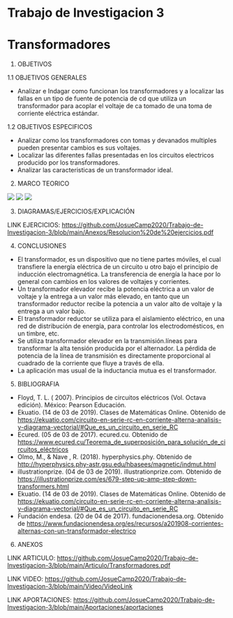 # Trabajo de Investigacion 3
# Transformadores

1. OBJETIVOS

1.1 OBJETIVOS GENERALES

* Analizar e Indagar como funcionan los transformadores y a localizar las fallas en un tipo de fuente de potencia de cd que utiliza un transformador para acoplar el voltaje de ca tomado de una toma de corriente eléctrica estándar.

1.2 OBJETIVOS ESPECIFICOS

* Analizar como los transformadores con tomas y devanados multiples pueden presentar cambios es sus voltajes.
* Localizar las diferentes fallas presentadas en los circuitos electricos producido por los transformadores.
* Analizar las caracteristicas de un transformador ideal.

2. MARCO TEORICO

![](https://github.com/JosueCamp2020/Trabajo-de-Investigacion-3/blob/main/Imagenes/Marco1.jpeg)
![](https://github.com/JosueCamp2020/Trabajo-de-Investigacion-3/blob/main/Imagenes/Marco2.jpeg)
![](https://github.com/JosueCamp2020/Trabajo-de-Investigacion-3/blob/main/Imagenes/Marco3.jpeg)

3. DIAGRAMAS/EJERCICIOS/EXPLICACIÓN

LINK EJERCICIOS: https://github.com/JosueCamp2020/Trabajo-de-Investigacion-3/blob/main/Anexos/Resolucion%20de%20ejercicios.pdf 

4. CONCLUSIONES

* El transformador, es un dispositivo que no tiene partes móviles, el cual transfiere la energía eléctrica de un circuito u otro bajo el principio de inducción electromagnética. La transferencia de energía la hace por lo general con cambios en los valores de voltajes y corrientes.
* Un transformador elevador recibe la potencia eléctrica a un valor de voltaje y la entrega a un valor más elevado, en tanto que un transformador reductor recibe la potencia a un valor alto de voltaje y la entrega a un valor bajo.
* El transformador reductor se utiliza para el aislamiento eléctrico, en una red de distribución de energía, para controlar los electrodomésticos, en un timbre, etc.
* Se utiliza transformador elevador en la transmisión.líneas para transformar la alta tensión producida por el alternador. La pérdida de potencia de la línea de transmisión es directamente proporcional al cuadrado de la corriente que fluye a través de ella.
* La aplicación mas usual de la inductancia mutua es el transformador.

5. BIBLIOGRAFIA

* Floyd, T. L. ( 2007). Principios de circuitos eléctricos (Vol. Octava edición). México: Pearson Educación.
* Ekuatio. (14 de 03 de 2019). Clases de Matemáticas Online. Obtenido de https://ekuatio.com/circuito-en-serie-rc-en-corriente-alterna-analisis-y-diagrama-vectorial/#Que_es_un_circuito_en_serie_RC
* Ecured. (05 de 03 de 2017). ecured.cu. Obtenido de https://www.ecured.cu/Teorema_de_superposición_para_solución_de_circuitos_eléctricos
* Olmo, M., & Nave , R. (2018). hyperphysics.phy. Obtenido de http://hyperphysics.phy-astr.gsu.edu/hbasees/magnetic/indmut.html
* illustrationprize. (04 de 03 de 2019). illustrationprize.com. Obtenido de https://illustrationprize.com/es/679-step-up-amp-step-down-transformers.html
* Ekuatio. (14 de 03 de 2019). Clases de Matemáticas Online. Obtenido de https://ekuatio.com/circuito-en-serie-rc-en-corriente-alterna-analisis-y-diagrama-vectorial/#Que_es_un_circuito_en_serie_RC
* Fundación endesa. (20 de 04 de 2017). fundacionendesa.org. Obtenido de https://www.fundacionendesa.org/es/recursos/a201908-corrientes-alternas-con-un-transformador-electrico

6. ANEXOS

LINK ARTICULO: https://github.com/JosueCamp2020/Trabajo-de-Investigacion-3/blob/main/Articulo/Transformadores.pdf

LINK VIDEO: https://github.com/JosueCamp2020/Trabajo-de-Investigacion-3/blob/main/Video/VideoLink

LINK APORTACIONES: https://github.com/JosueCamp2020/Trabajo-de-Investigacion-3/blob/main/Aportaciones/aportaciones
